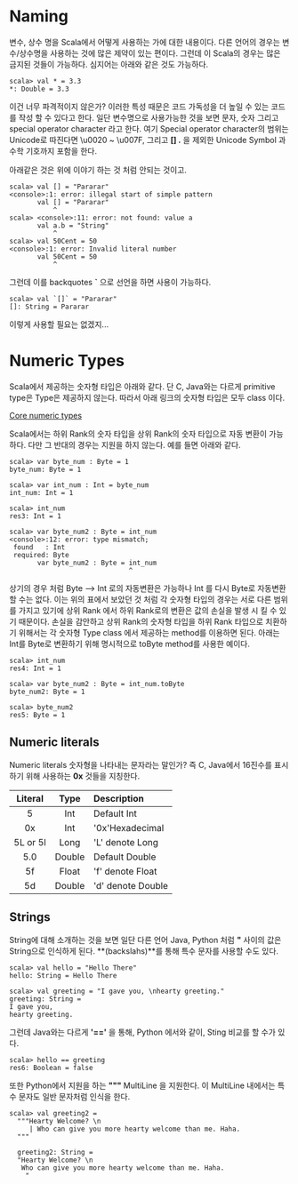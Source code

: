 # Naming
변수, 상수 명을 Scala에서 어떻게 사용하는 가에 대한 내용이다.
다른 언어의 경우는 변수/상수명을 사용하는 것에 많은 제약이 있는 편이다. 그런데
이 Scala의 경우는 많은 금지된 것들이 가능하다. 심지어는 아래와 같은 것도 가능하다.

~~~~~~~~~
scala> val * = 3.3
*: Double = 3.3
~~~~~~~~~

이건 너무 파격적이지 않은가? 이러한 특성 때문은 코드 가독성을 더 높일 수 있는 코드를
작성 할 수 있다고 한다.
일단 변수명으로 사용가능한 것을 보면 문자, 숫자 그리고 special operator character 라고 한다.
여기 Special operator character의 범위는 Unicode로 따진다면 \u0020 ~ \u007F,
그리고  **[] .** 을 제외한 Unicode Symbol 과 수학 기호까지 포함을 한다.

아래같은 것은 위에 이야기 하는 것 처럼 안되는 것이고.

~~~~~~~~~~
scala> val [] = "Pararar"
<console>:1: error: illegal start of simple pattern
       val [] = "Pararar"
           ^
scala> <console>:11: error: not found: value a
       val a.b = "String"
           ^
scala> val 50Cent = 50
<console>:1: error: Invalid literal number
       val 50Cent = 50
           ^
~~~~~~~~~~

그런데 이를 backquotes **`** 으로 선언을 하면 사용이 가능하다.
~~~~~~
scala> val `[]` = "Pararar"
[]: String = Pararar
~~~~~~
이렇게 사용할 필요는 없겠지...

# Numeric Types
Scala에서 제공하는 숫자형 타입은 아래와 같다. 단 C, Java와는 다르게 primitive type은
Type은 제공하지 않는다. 따라서 아래 링크의 숫자형 타입은 모두 class 이다.

[Core numeric types](https://www.google.co.kr/imgres?imgurl=http%3A%2F%2Fwww.topjavatutorial.com%2Fwp-content%2Fuploads%2F2016%2F07%2Fscala-numeric-types.png&imgrefurl=http%3A%2F%2Fwww.topjavatutorial.com%2Fscala%2Fscala-type-hierarchy%2F&docid=46wagrIpHZBXlM&tbnid=Swf7-aQ3IBM12M%3A&vet=10ahUKEwjc8rjquYPaAhUBvLwKHb1vAK0QMwg9KAEwAQ..i&w=514&h=301&safe=active&bih=930&biw=958&q=Core%20numeric%20types%20in%20scala&ved=0ahUKEwjc8rjquYPaAhUBvLwKHb1vAK0QMwg9KAEwAQ&iact=mrc&uact=8)

Scala에서는 하위 Rank의 숫자 타입을 상위 Rank의 숫자 타입으로 자동 변환이 가능하다.
다만 그 반대의 경우는 지원을 하지 않는다. 예를 들면 아래와 같다.

~~~~~~~~~
scala> var byte_num : Byte = 1
byte_num: Byte = 1

scala> var int_num : Int = byte_num
int_num: Int = 1

scala> int_num
res3: Int = 1

scala> var byte_num2 : Byte = int_num
<console>:12: error: type mismatch;
 found   : Int
 required: Byte
       var byte_num2 : Byte = int_num
                              ^
~~~~~~~~~
상기의 경우 처럼 Byte --> Int 로의 자동변환은 가능하나 Int 를 다시 Byte로 자동변환 할 수는 없다.
이는 위의 표에서 보았던 것 처럼 각 숫자형 타입의 경우는 서로 다른 범위를 가지고 있기에 상위 Rank
에서 하위 Rank로의 변환은 값의 손실을 발생 시 킬 수 있기 때문이다.
손실을 감안하고 상위 Rank의 숫자형 타입을 하위 Rank 타입으로 치환하기 위해서는 각 숫자형 Type class
에서 제공하는 method를 이용하면 된다. 아래는 Int를 Byte로 변환하기 위해 명시적으로 toByte method를
사용한 예이다.
~~~~~~~~~~~~
scala> int_num
res4: Int = 1

scala> var byte_num2 : Byte = int_num.toByte
byte_num2: Byte = 1

scala> byte_num2
res5: Byte = 1
~~~~~~~~~~~~

## Numeric literals
Numeric literals 숫자형을 나타내는 문자라는 말인가? 즉 C, Java에서 16진수를 표시하기
위해 사용하는 **0x** 것들을 지칭한다.

Literal | Type | Description
:--------:|:------:|:------------
5|Int| Default Int
0x|Int|'0x'Hexadecimal
5L or 5l|Long|'L' denote Long
5.0|Double|Default Double
5f|Float|'f' denote Float
5d|Double|'d' denote Double

## Strings
String에 대해 소개하는 것을 보면 일단 다른 언어 Java, Python 처럼 **"** 사이의
값은 String으로 인식하게 된다. **\(backslahs)**를 통해 특수 문자를 사용할 수도 있다.
~~~~~~~~~
scala> val hello = "Hello There"
hello: String = Hello There

scala> val greeting = "I gave you, \nhearty greeting."
greeting: String =
I gave you,
hearty greeting.
~~~~~~~~~

그런데 Java와는 다르게 **'=='** 을 통해, Python 에서와 같이, Sting 비교를 할 수가 있다.
~~~~~~~~
scala> hello == greeting
res6: Boolean = false
~~~~~~~~

또한 Python에서 지원을 하는 **"""** MultiLine 을 지원한다. 이 MultiLine 내에서는
특수 문자도 일반 문자처럼 인식을 한다.
~~~~~~
scala> val greeting2 =
  """Hearty Welcome? \n
     | Who can give you more hearty welcome than me. Haha.
  """

  greeting2: String =
  "Hearty Welcome? \n
   Who can give you more hearty welcome than me. Haha.
    "
~~~~~~

